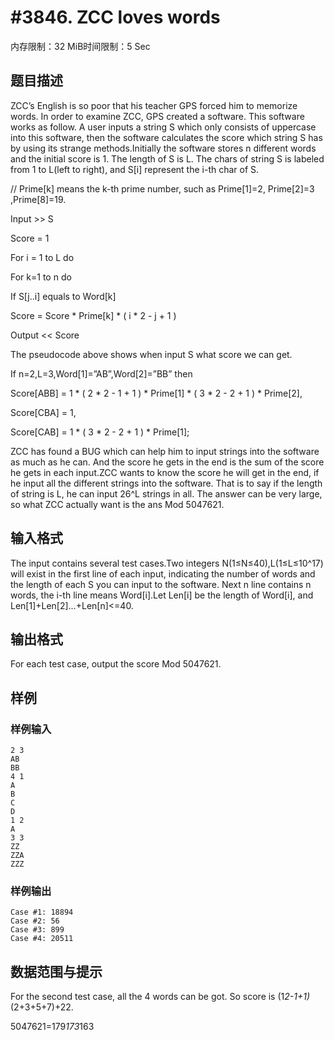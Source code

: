 # #3846. ZCC loves words

内存限制：32 MiB时间限制：5 Sec

## 题目描述

ZCC&rsquo;s English is so poor that his teacher GPS forced him to memorize words. In order to examine ZCC, GPS created a software. This software works as follow. A user inputs a string S which only consists of uppercase into this software, then the software calculates the score which string S has by using its strange methods.Initially the software stores n different words and the initial score is 1. The length of S is L. The chars of string S is labeled from 1 to L(left to right), and S[i] represent the i-th char of S. 

// Prime[k] means the k-th prime number, such as Prime[1]=2, Prime[2]=3 ,Prime[8]=19.

Input >> S

Score = 1

For i = 1 to L do

For k=1 to n do

If S[j..i] equals to Word[k]

Score = Score * Prime[k] * ( i * 2 - j + 1 )

Output << Score

The pseudocode above shows when input S what score we can get.

If n=2,L=3,Word[1]=&rdquo;AB&rdquo;,Word[2]=&rdquo;BB&rdquo; then 

Score[ABB] = 1 * ( 2 * 2 - 1 + 1 ) * Prime[1] * ( 3 * 2 - 2 + 1 ) * Prime[2],

Score[CBA] = 1,

Score[CAB] = 1 * ( 3 * 2 - 2 + 1 ) * Prime[1];

ZCC has found a BUG which can help him to input strings into the software as much as he can. And the score he gets in the end is the sum of the score he gets in each input.ZCC wants to know the score he will get in the end, if he input all the different strings into the software. That is to say if the length of string is L, he can input 26^L strings in all. The answer can be very large, so what ZCC actually want is the ans Mod 5047621.

## 输入格式

The input contains several test cases.Two integers N(1&le;N&le;40),L(1&le;L&le;10^17) will exist in the first line of each input, indicating the number of words and the length of each S you can input to the software. Next n line contains n words, the i-th line means Word[i].Let Len[i] be the length of Word[i], and Len[1]+Len[2]&hellip;+Len[n]<=40.

## 输出格式

For each test case, output the score Mod 5047621.

## 样例

### 样例输入

    
    2 3
    AB
    BB
    4 1
    A
    B
    C
    D
    1 2
    A
    3 3
    ZZ
    ZZA
    ZZZ
    

### 样例输出

    
    Case #1: 18894
    Case #2: 56
    Case #3: 899
    Case #4: 20511
    

## 数据范围与提示

For the second test case, all the 4 words can be got. So score is (1*2-1+1)*(2+3+5+7)+22.

5047621=179*173*163
